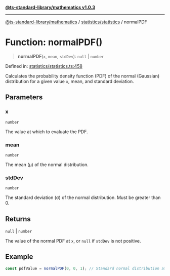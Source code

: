 [**@ts-standard-library/mathematics v1.0.3**](../../../README.md)

***

[@ts-standard-library/mathematics](../../../README.md) / [statistics/statistics](../README.md) / normalPDF

# Function: normalPDF()

> **normalPDF**(`x`, `mean`, `stdDev`): `null` \| `number`

Defined in: [statistics/statistics.ts:458](https://github.com/gabaudette/ts-stdlib/blob/be448e6a9d9c20c6c2f27f6550ce4e65fc8c9b89/packages/mathematics/src/statistics/statistics.ts#L458)

Calculates the probability density function (PDF) of the normal (Gaussian) distribution
for a given value `x`, mean, and standard deviation.

## Parameters

### x

`number`

The value at which to evaluate the PDF.

### mean

`number`

The mean (μ) of the normal distribution.

### stdDev

`number`

The standard deviation (σ) of the normal distribution. Must be greater than 0.

## Returns

`null` \| `number`

The value of the normal PDF at `x`, or `null` if `stdDev` is not positive.

## Example

```typescript
const pdfValue = normalPDF(0, 0, 1); // Standard normal distribution at x = 0
```
